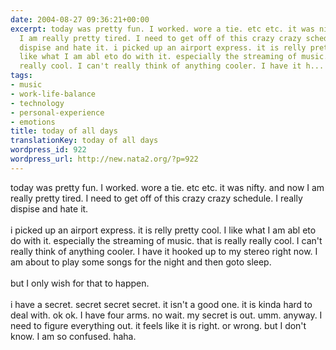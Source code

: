 ```yaml
---
date: 2004-08-27 09:36:21+00:00
excerpt: today was pretty fun. I worked. wore a tie. etc etc. it was nifty. and now
  I am really pretty tired. I need to get off of this crazy crazy schedule. I really
  dispise and hate it. i picked up an airport express. it is relly pretty cool. I
  like what I am abl eto do with it. especially the streaming of music. that is really
  really cool. I can't really think of anything cooler. I have it h...
tags:
- music
- work-life-balance
- technology
- personal-experience
- emotions
title: today of all days
translationKey: today of all days
wordpress_id: 922
wordpress_url: http://new.nata2.org/?p=922
---
```


today was pretty fun. I worked. wore a tie. etc etc. it was nifty. and now I am really pretty tired. I need to get off of this crazy crazy schedule. I really dispise and hate it. <br/><br/>i picked up an airport express. it is relly pretty cool. I like what I am abl eto do with it. especially the streaming of music. that is really really cool. I can't really think of anything cooler. I have it hooked up to my stereo right now. I am about to play some songs for the night and then goto sleep.<br/><br/>but I only wish for that to happen.<br/><br/>i have a secret. secret secret secret. it isn't a good one. it is kinda hard to deal with. ok ok. I have four arms. no wait. my secret is out. umm. anyway. I need to figure everything out. it feels like it is right. or wrong. but I don't know. I am so confused. haha.